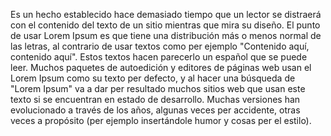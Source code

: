 Es un hecho establecido hace demasiado tiempo que un lector se distraerá
con el contenido del texto de un sitio mientras que mira su diseño.
El punto de usar Lorem Ipsum es que tiene una distribución más o menos
normal de las letras, al contrario de usar textos como per ejemplo
"Contenido aquí, contenido aquí". Estos textos hacen parecerlo un español
que se puede leer. Muchos paquetes de autoedición y editores de páginas web
usan el Lorem Ipsum como su texto per defecto, y al hacer una búsqueda de
"Lorem Ipsum" va a dar per resultado muchos sitios web que usan este texto
si se encuentran en estado de desarrollo. Muchas versiones han evolucionado
a través de los años, algunas veces per accidente, otras veces a propósito
(per ejemplo insertándole humor y cosas per el estilo).

